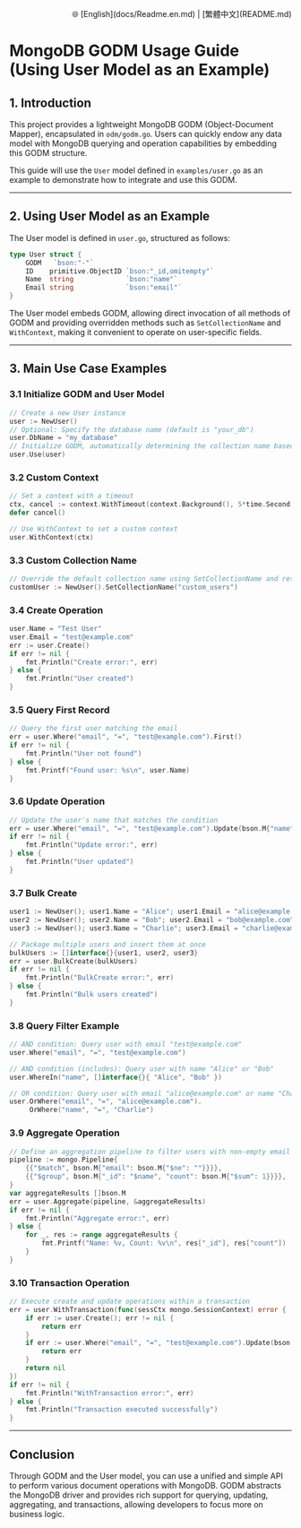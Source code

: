 <p align="right">
  🌐 [English](docs/Readme.en.md) | [繁體中文](README.md)
</p>

# MongoDB GODM Usage Guide (Using User Model as an Example)

## 1. Introduction 

This project provides a lightweight MongoDB GODM (Object-Document Mapper), encapsulated in `odm/godm.go`. Users can quickly endow any data model with MongoDB querying and operation capabilities by embedding this GODM structure.

This guide will use the `User` model defined in `examples/user.go` as an example to demonstrate how to integrate and use this GODM.

---

## 2. Using User Model as an Example

The User model is defined in `user.go`, structured as follows:

```go
type User struct {
    GODM   `bson:"-"`
    ID    primitive.ObjectID `bson:"_id,omitempty"`
    Name  string             `bson:"name"`
    Email string             `bson:"email"`
}
```

The User model embeds GODM, allowing direct invocation of all methods of GODM and providing overridden methods such as `SetCollectionName` and `WithContext`, making it convenient to operate on user-specific fields.

---

## 3. Main Use Case Examples

### 3.1 Initialize GODM and User Model

```go
// Create a new User instance
user := NewUser()
// Optional: Specify the database name (default is "your_db")
user.DbName = "my_database"
// Initialize GODM, automatically determining the collection name based on the model (default is "users")
user.Use(user)
```

### 3.2 Custom Context

```go
// Set a context with a timeout
ctx, cancel := context.WithTimeout(context.Background(), 5*time.Second)
defer cancel()

// Use WithContext to set a custom context
user.WithContext(ctx)
```

### 3.3 Custom Collection Name

```go
// Override the default collection name using SetCollectionName and return *User
customUser := NewUser().SetCollectionName("custom_users")
```

### 3.4 Create Operation

```go
user.Name = "Test User"
user.Email = "test@example.com"
err := user.Create()
if err != nil {
    fmt.Println("Create error:", err)
} else {
    fmt.Println("User created")
}
```

### 3.5 Query First Record

```go
// Query the first user matching the email
err = user.Where("email", "=", "test@example.com").First()
if err != nil {
    fmt.Println("User not found")
} else {
    fmt.Printf("Found user: %s\n", user.Name)
}
```

### 3.6 Update Operation

```go
// Update the user's name that matches the condition
err = user.Where("email", "=", "test@example.com").Update(bson.M{"name": "Updated User"})
if err != nil {
    fmt.Println("Update error:", err)
} else {
    fmt.Println("User updated")
}
```

### 3.7 Bulk Create

```go
user1 := NewUser(); user1.Name = "Alice"; user1.Email = "alice@example.com"
user2 := NewUser(); user2.Name = "Bob"; user2.Email = "bob@example.com"
user3 := NewUser(); user3.Name = "Charlie"; user3.Email = "charlie@example.com"

// Package multiple users and insert them at once
bulkUsers := []interface{}{user1, user2, user3}
err = user.BulkCreate(bulkUsers)
if err != nil {
    fmt.Println("BulkCreate error:", err)
} else {
    fmt.Println("Bulk users created")
}
```

### 3.8 Query Filter Example

```go
// AND condition: Query user with email "test@example.com"
user.Where("email", "=", "test@example.com")

// AND condition (includes): Query user with name "Alice" or "Bob"
user.WhereIn("name", []interface{}{ "Alice", "Bob" })

// OR condition: Query user with email "alice@example.com" or name "Charlie"
user.OrWhere("email", "=", "alice@example.com").
     OrWhere("name", "=", "Charlie")
```

### 3.9 Aggregate Operation

```go
// Define an aggregation pipeline to filter users with non-empty email and group by name for counting
pipeline := mongo.Pipeline{
    {{"$match", bson.M{"email": bson.M{"$ne": ""}}}},
    {{"$group", bson.M{"_id": "$name", "count": bson.M{"$sum": 1}}}},
}
var aggregateResults []bson.M
err = user.Aggregate(pipeline, &aggregateResults)
if err != nil {
    fmt.Println("Aggregate error:", err)
} else {
    for _, res := range aggregateResults {
        fmt.Printf("Name: %v, Count: %v\n", res["_id"], res["count"])
    }
}
```

### 3.10 Transaction Operation

```go
// Execute create and update operations within a transaction
err = user.WithTransaction(func(sessCtx mongo.SessionContext) error {
    if err := user.Create(); err != nil {
        return err
    }
    if err := user.Where("email", "=", "test@example.com").Update(bson.M{"name": "Tx Updated User"}); err != nil {
        return err
    }
    return nil
})
if err != nil {
    fmt.Println("WithTransaction error:", err)
} else {
    fmt.Println("Transaction executed successfully")
}
```

---

## Conclusion

Through GODM and the User model, you can use a unified and simple API to perform various document operations with MongoDB. GODM abstracts the MongoDB driver and provides rich support for querying, updating, aggregating, and transactions, allowing developers to focus more on business logic.
